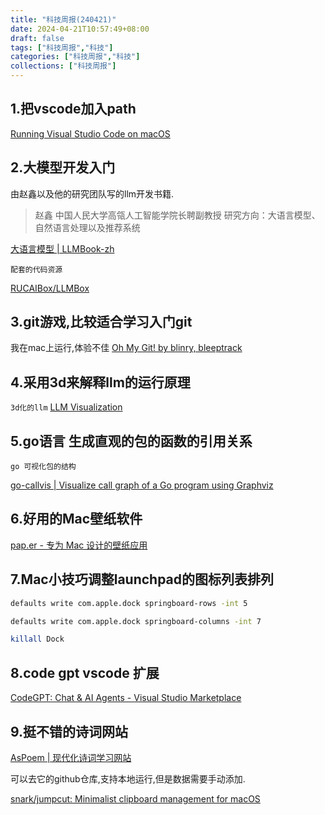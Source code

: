 ```yaml
---
title: "科技周报(240421)"
date: 2024-04-21T10:57:49+08:00
draft: false
tags: ["科技周报","科技"]
categories: ["科技周报","科技"]
collections: ["科技周报"]
---
```




## 1.把vscode加入path
[Running Visual Studio Code on macOS](https://code.visualstudio.com/docs/setup/mac#_launching-from-the-command-line)


## 2.大模型开发入门

由赵鑫以及他的研究团队写的llm开发书籍.

> 赵鑫
中国人民大学高瓴人工智能学院长聘副教授
研究方向：大语言模型、自然语言处理以及推荐系统

[大语言模型 | LLMBook-zh](https://llmbook-zh.github.io/)

`配套的代码资源`

[RUCAIBox/LLMBox](https://github.com/RUCAIBox/LLMBox)


## 3.git游戏,比较适合学习入门git

我在mac上运行,体验不佳
[Oh My Git! by blinry, bleeptrack](https://blinry.itch.io/oh-my-git)


## 4.采用3d来解释llm的运行原理 


`3d化的llm`
[LLM Visualization](https://bbycroft.net/llm)


## 5.go语言 生成直观的包的函数的引用关系

`go 可视化包的结构`

[go-callvis | Visualize call graph of a Go program using Graphviz](https://ondrajz.github.io/go-callvis/)

## 6.好用的Mac壁纸软件


[pap.er - 专为 Mac 设计的壁纸应用](https://paper.meiyuan.in/)


## 7.Mac小技巧调整launchpad的图标列表排列

```bash
defaults write com.apple.dock springboard-rows -int 5

defaults write com.apple.dock springboard-columns -int 7

killall Dock

```


## 8.code gpt vscode 扩展
[CodeGPT: Chat & AI Agents - Visual Studio Marketplace](https://marketplace.visualstudio.com/items?itemName=DanielSanMedium.dscodegpt&ssr=false)


## 9.挺不错的诗词网站

[AsPoem | 现代化诗词学习网站](https://aspoem.com/zh-Hans/quota)

可以去它的github仓库,支持本地运行,但是数据需要手动添加.

[snark/jumpcut: Minimalist clipboard management for macOS](https://github.com/snark/jumpcut/)

